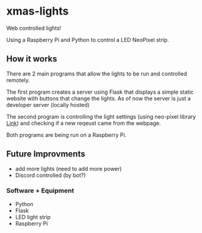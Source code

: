 # xmas-lights

Web controlled lights! 

Using a Raspberry Pi and Python to control a LED NeoPixel strip.  

## How it works

There are 2 main programs that allow the lights to be run and controlled remotely.

The first program creates a server using Flask that displays a simple static website with buttons that change the lights. As of now the server is just a developer server (locally hosted) 

The second program is controlling the light settings (using neo-pixel library [Link](https://github.com/adafruit/Adafruit_NeoPixel)) and checking if a new reqeust came from the webpage.

Both programs are being run on a Raspberry Pi.



## Future Improvments
* add more lights (need to add more power)
* Discord controlled (by bot?) 



### Software + Equipment
* Python
* Flask
* LED light strip
* Raspberry Pi
